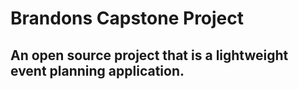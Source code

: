 # Brandons Capstone Project

## An open source project that is a lightweight event planning application.
